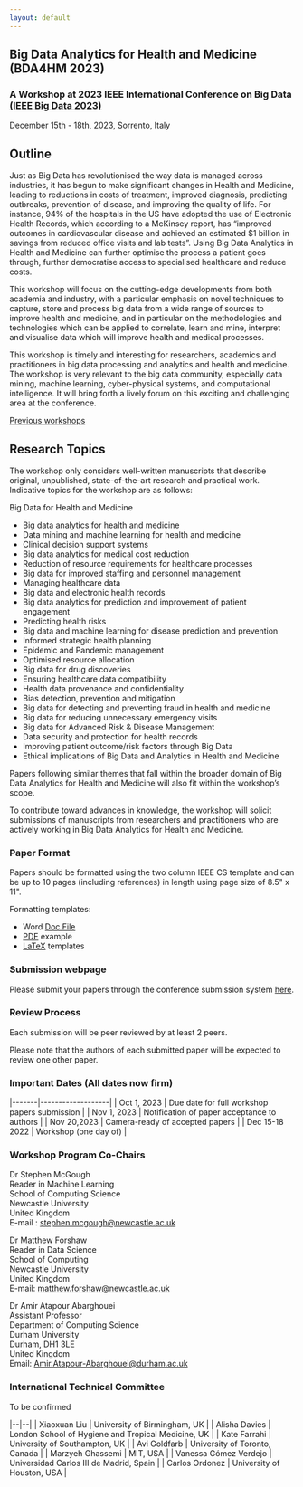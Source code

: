 ```yaml
---
layout: default
---
```

## Big Data Analytics for Health and Medicine (BDA4HM 2023) 

### A Workshop at 2023 IEEE International Conference on Big Data [(IEEE Big Data 2023)](http://bigdataieee.org/BigData2023/)
December 15th - 18th, 2023, Sorrento, Italy

## Outline

Just as Big Data has revolutionised the way data is managed across industries, it has begun to make significant changes in Health and Medicine, leading to reductions in costs of treatment, improved diagnosis, predicting outbreaks, prevention of disease, and improving the quality of life. For instance, 94% of the hospitals in the US have adopted the use of Electronic Health Records, which according to a McKinsey report, has “improved outcomes in cardiovascular disease and achieved an estimated $1 billion in savings from reduced office visits and lab tests”. Using Big Data Analytics in Health and Medicine can further optimise the process a patient goes through, further democratise access to specialised healthcare and reduce costs.

This workshop will focus on the cutting-edge developments from both academia and industry, with a particular emphasis on novel techniques to capture, store and process big data from a wide range of sources to improve health and medicine, and in particular on the methodologies and technologies which can be applied to correlate, learn and mine, interpret and visualise data which will improve health and medical processes.

This workshop is timely and interesting for researchers, academics and practitioners in big data processing and analytics and health and medicine. The workshop is very relevant to the big data community, especially data mining, machine learning, cyber-physical systems, and computational intelligence. It will bring forth a lively forum on this exciting and challenging area at the conference.

[Previous workshops](Previous)

## Research Topics

The workshop only considers well-written manuscripts that describe original, unpublished, state-of-the-art research and practical work. Indicative topics for the workshop are as follows:
 
Big Data for Health and Medicine
+ Big data analytics for health and medicine
+ Data mining and machine learning for health and medicine
+ Clinical decision support systems
+ Big data analytics for medical cost reduction
+ Reduction of resource requirements for healthcare processes
+ Big data for improved staffing and personnel management
+ Managing healthcare data
+ Big data and electronic health records
+ Big data analytics for prediction and improvement of patient engagement
+ Predicting health risks
+ Big data and machine learning for disease prediction and prevention
+ Informed strategic health planning
+ Epidemic and Pandemic management
+ Optimised resource allocation
+ Big data for drug discoveries
+ Ensuring healthcare data compatibility
+ Health data provenance and confidentiality
+ Bias detection, prevention and mitigation
+ Big data for detecting and preventing fraud in health and medicine
+ Big data for reducing unnecessary emergency visits
+ Big data for Advanced Risk & Disease Management
+ Data security and protection for health records
+ Improving patient outcome/risk factors through Big Data
+ Ethical implications of Big Data and Analytics in Health and Medicine

Papers following similar themes that fall within the broader domain of Big Data Analytics for Health and Medicine will also fit within the workshop’s scope.

To contribute toward advances in knowledge, the workshop will solicit submissions of manuscripts from researchers and practitioners who are actively working in Big Data Analytics for Health and Medicine.

### Paper Format

Papers should be formatted using the two column IEEE CS template and can be up to 10 pages (including references) in length using page size of 8.5" x 11".

Formatting templates:
 * Word [Doc File](http://bigdataieee.org/BigData2022/files/Conference-template-letter.doc)
 * [PDF](http://bigdataieee.org/BigData2022/files/IEEEtran_HOWTO.pdf) example
 * [LaTeX](http://bigdataieee.org/BigData2022/files/Conference-LaTeX-template_7-9-18.zip) templates

### Submission webpage

<!--- Details will appear shortly.
--->
Please submit your papers through the conference submission system [here](https://wi-lab.com/cyberchair/2023/bigdata23/scripts/submit.php?subarea=S27&undisplay_detail=1&wh=/cyberchair/2023/bigdata23/scripts/ws_submit.php).

### Review Process

Each submission will be peer reviewed by at least 2 peers.

Please note that the authors of each submitted paper will be expected to review one other paper.

### Important Dates (All dates now firm)

|-------|-------------------|
| Oct 1, 2023 | Due date for full workshop papers submission |
| Nov 1, 2023 |  Notification of paper acceptance to authors |
| Nov 20,2023 | Camera-ready of accepted papers |
| Dec 15-18 2022 | Workshop (one day of) |

### Workshop Program Co-Chairs

Dr Stephen McGough  
Reader in Machine Learning  
School of Computing Science  
Newcastle University  
United Kingdom  
E-mail : stephen.mcgough@newcastle.ac.uk

Dr Matthew Forshaw   
Reader in Data Science  
School of Computing   
Newcastle University   
United Kingdom   
E-mail: matthew.forshaw@newcastle.ac.uk   

Dr Amir Atapour Abarghouei  
Assistant Professor  
Department of Computing Science  
Durham University  
Durham, DH1 3LE  
United Kingdom  
Email: Amir.Atapour-Abarghouei@durham.ac.uk  


### International Technical Committee

To be confirmed

|--|--|
| Xiaoxuan Liu	| University of Birmingham, UK |
| Alisha  Davies | London School of Hygiene and Tropical Medicine, UK |
| Kate Farrahi | University of Southampton, UK |
| Avi Goldfarb | University of Toronto, Canada |
| Marzyeh Ghassemi | MIT, USA |
| Vanessa Gómez Verdejo | Universidad Carlos III de Madrid, Spain |
| Carlos Ordonez | University of Houston, USA |
